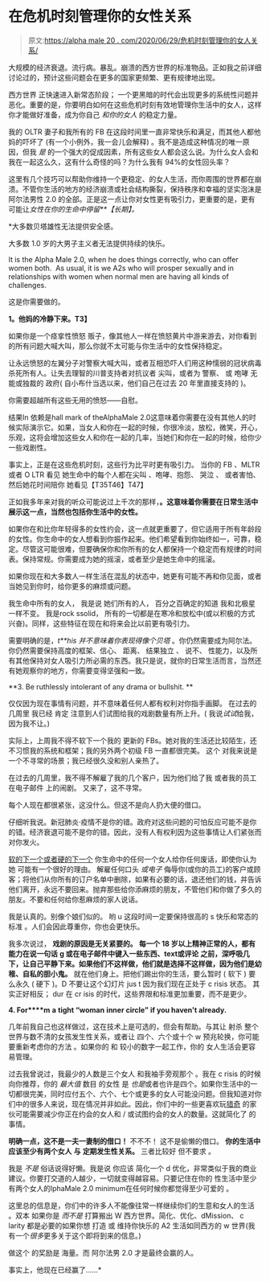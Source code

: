 # 在危机时刻管理你的女性关系

> 原文:[https://alpha male 20 . com/2020/06/29/危机时刻管理你的女人关系/](https://alphamale20.com/2020/06/29/managing-your-woman-relationships-in-times-of-crisis/)

大规模的经济衰退。流行病。暴乱。崩溃的西方世界的标准物品。正如我之前详细讨论过的，预计这些问题会在更多的国家更频繁、更有规律地出现。

西方世界 正快速进入新常态阶段； 一个更黑暗的时代会出现更多的系统性问题并恶化。重要的是，你要明白如何在这些危机时刻有效地管理你生活中的女人，这样你才能做好准备，成为你自己 *和你的女人* 的稳定力量。

我的 OLTR 妻子和我所有的 FB 在这段时间里一直非常快乐和满足，而其他人都他妈的吓坏了 (有一个小例外，我一会儿会解释) 。我不是造成这种情况的唯一原因，但我 *是* 的一个强大的促成因素，所有这些女人都会这么说。为什么女人会和我在一起这么久，这有什么奇怪的吗？为什么我有 94%的女性回头率？

这里有几个技巧可以帮助你维持一个更稳定、的女人生活，而你周围的世界都在崩溃。不管你生活的地方的经济崩溃或社会结构撕裂，保持秩序和幸福的坚实泡沫是阿尔法男性 2.0 的全部。正是这一点让你对女性更有吸引力，更重要的是，更有可能让*女性在你的生命中停留**【长期】。*

 *大多数贝塔雄性无法提供安全感。

大多数 1.0 岁的大男子主义者无法提供持续的快乐。

It is the Alpha Male 2.0, when he does things correctly, who can offer women both.  As usual, it is we A2s who will prosper sexually and in relationships with women when normal men are having all kinds of challenges.

这是你需要做的。

**1。他妈的冷静下来。T3】**

如果你是一个痉挛性愤怒 贩子，像其他人一样在愤怒黄片中游来游去，对你看到的所有问题大喊大叫，那么你就不太可能与你生活中的女性保持稳定。

让永远愤怒的左翼分子对警察大喊大叫，或者互相恐吓人们用这种懦弱的冠状病毒杀死所有人。让失去理智的川普支持者对抗议者 尖叫，或者为 警察、 或 咆哮 无能或独裁的 政府( 自小布什当选以来，他们自己在过去 20 年里直接支持的 )。

你需要超越所有这些无用的愤怒——自慰。

结果In 依赖是hall mark of theAlphaMale 2.0这意味着你需要在没有其他人的时候实际演示它。如果，当女人和你在一起的时候，你很冷淡，放松，微笑，开心，乐观，这将会增加这些女人和你在一起的几率，当她们和你在一起的时候，给你少一些戏剧性。

事实上，正是在这些危机时刻，这些行为比平时更有吸引力。 当你的 FB 、MLTR 或者 O LTR 看见 她生命中的每个人都在尖叫 、咆哮、抱怨、 哭泣 、 或者害怕、然后她花时间陪你 她看见【T35T46】T47】

正如我多年来对我的听众可能说过上千次的那样，**。这意味着你需要在日常生活中展示这一点，当然也包括你生活中的女性。**

如果你在和比你年轻得多的女性约会，这一点就更重要了，但它适用于所有年龄段的女性。你生命中的女人想看到你振作起来。他们希望看到你始终如一，可靠，稳定。尽管这可能很难，但要确保你和你所有的女人都保持一个稳定而有规律的时间表。保持常规。你需要成为她的摇滚，或者至少是她生命中的摇滚。

如果你现在和大多数人一样生活在混乱的状态中，她更有可能不再和你见面，或者当她见到你时，给你更多的麻烦或问题。

我生命中所有的女人， 我是说 她们所有的人， 百分之百确定的知道 我和北极星 一样不变。 我是rock ssolid， 所有的一切都是在寒冷和放松中(或以积极的方式兴奋)。同样，这些特征在现在和将来会比以前更有吸引力。

需要明确的是，*t**his 并不意味着你表现得像个贝塔* 。你仍然需要成为阿尔法。你仍然需要保持高度的框架、信心、 距离、 结果独立 、 说不、 性能力，以及所有其他保持对女人吸引力所必需的东西。我只是说，就你的日常生活而言，当然还有她观察你的地方，你需要变得坚强和一致。

**3\. Be ruthlessly intolerant of any drama or bullshit. **

仅仅因为现在事情有问题，并不意味着任何人都有权利对你指手画脚。 在过去的几周里 我已经 肯定 注意到人们试图给我的戏剧数量有所上升。( 我说*试试*给我，因为我不让。)

实际上，上周我不得不软下一个我的 更新的 FBs。她对我的生活还比较陌生，还不习惯我的系统和框架；我的另外两个初级 FB 一直都很完美。 这个 对我来说是一个不寻常的场景；我已经很久没和别人亲热了。

在过去的几周里，我不得不解雇了我的几个客户，因为他们给了我 或者我的员工在电子邮件 上的闹剧。 又来了，这不寻常。

每个人现在都很紧张，这没什么。但这不是向人扔大便的借口。

仔细听我说。新冠肺炎·疫情不是你的错。政府对这些问题的可怕反应可能不是你的错。经济衰退可能不是你的错。因此，没有人有权利因为这些事情让人们紧张而对你发火。

[软的下一个或者硬的下一个](https://blackdragonblog.com/2016/07/18/16297/) 你生命中的任何一个女人给你任何废话，即使你认为 她 可能有一个很好的理由。 解雇任何口头 *或电子* 侮辱你(或你的员工)的客户或顾客；将他们从你所有的订户名单中删除，如果有必要的话，退还他们的钱，并告诉他们离开，永远不要回来。抛弃那些给你添麻烦的朋友，不管他们和你做了多久的朋友。[](https://blackdragonblog.com/2016/07/18/16297/)不要和任何给你惹麻烦的家人说话。

我是认真的。别像个娘们似的。 哟 u 这段时间一定要保持很高的 s 快乐和常态的标准 。人们会因此尊重你，你也会更快乐。

我多次说过， **戏剧的原因是无关紧要的。** **每一个 18 岁以上精神正常的人，都有能力在说一句话** **g 或在电子邮件中键入一些东西、t****ext****或评论** **之前，深呼吸几下，让自己平静下来。如果他们不这样做，他们就是选择不这样做，因为他们是幼稚、自私的胆小鬼。** 就在他们身上。把他们踢出你的生活，要么暂时 ( 软下 ) 要么永久 ( 硬下 )。D 不要让这个幻灯片 jus t 因为我们现在正处于 c risis 状态。 其实正好相反； dur 在 cr isis 的时代，这些界限和标准更加重要，而不是更少。

**4\. For****m** **a** **tight “woman** **inner c****ircle****”** **if you haven't already.**

几年前我自己也这样做过，这在技术上是可选的，但会有帮助。与其让 射杀 整个世界与数不清的女孩发生性关系，或者让 四个、六个或十个 w 预兆轮换，你可能要重新考虑你的方法 。如果你的 和 较小的数字一起工作，你的 女人生活会更容易管理。

过去我曾说过，我最少的人数是三个女人 和我袖手旁观那个 。我在 c risis 的时候向你推荐，你的 *最大值* 数目 的女性 是 *也是*或者也许是四个。如果你生活中的一切都很完美，同时应付五个、六个、七个或更多的女人可能没问题。但我知道对你们中的很多人来说，现在情况并非如此。因此，你们中的一些更喜欢玩[猎奇](https://blackdragonblog.com/2014/05/11/thrill-hunt-men-vs-pleasure-sex-men/) 的家伙可能需要减少你正在约会的女人和 / 或试图约会的女人的数量。这就简化了 的事情。

**明确一点，这不是一夫一妻制的借口！** 不不不！ 这不是偷懒的借口。 **你的生活中应该至少有两个女人** **与** **定期发生性关系。** 三者比较好 但不要求 。

我是 *不是* 俗话说得好懒。我是说 你应该 简化一个 d 优化，非常类似于我的商业建议。你要打交道的人越少，一切就变得越容易。只要记住在你的 性生活中至少有两个女人的lphaMale 2.0 minimum在任何时候你都觉得至少可爱的 。

这里总的信息是，你们中的许多人不能像往常一样继续你们的生意和女人的生活 。双本 如果你是 *而不是* 打算搬出 W 西方世界。简化、优化、dMission、 c larity 都是必要的如果你想 打造 或 维持你快乐的 A2 生活如同西方的 w 世界(我有一个*很多*更多关于这个即将到来的信息。)

做这个 的奖励是 海量。而 阿尔法男 2.0 才是最终会赢的人。

事实上，他现在已经赢了……*